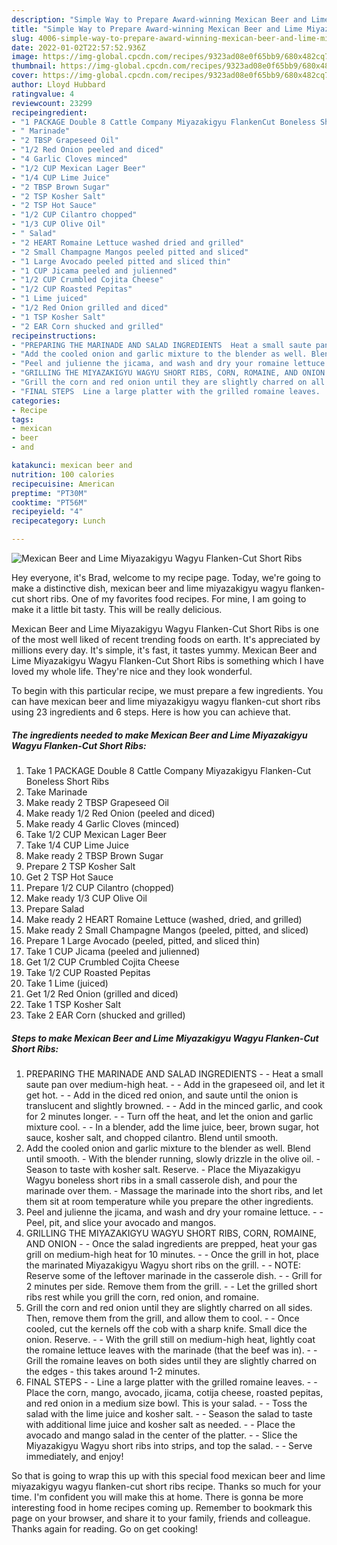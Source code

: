 ```yaml
---
description: "Simple Way to Prepare Award-winning Mexican Beer and Lime Miyazakigyu Wagyu Flanken-Cut Short Ribs"
title: "Simple Way to Prepare Award-winning Mexican Beer and Lime Miyazakigyu Wagyu Flanken-Cut Short Ribs"
slug: 4006-simple-way-to-prepare-award-winning-mexican-beer-and-lime-miyazakigyu-wagyu-flanken-cut-short-ribs
date: 2022-01-02T22:57:52.936Z
image: https://img-global.cpcdn.com/recipes/9323ad08e0f65bb9/680x482cq70/mexican-beer-and-lime-miyazakigyu-wagyu-flanken-cut-short-ribs-recipe-main-photo.jpg
thumbnail: https://img-global.cpcdn.com/recipes/9323ad08e0f65bb9/680x482cq70/mexican-beer-and-lime-miyazakigyu-wagyu-flanken-cut-short-ribs-recipe-main-photo.jpg
cover: https://img-global.cpcdn.com/recipes/9323ad08e0f65bb9/680x482cq70/mexican-beer-and-lime-miyazakigyu-wagyu-flanken-cut-short-ribs-recipe-main-photo.jpg
author: Lloyd Hubbard
ratingvalue: 4
reviewcount: 23299
recipeingredient:
- "1 PACKAGE Double 8 Cattle Company Miyazakigyu FlankenCut Boneless Short Ribs"
- " Marinade"
- "2 TBSP Grapeseed Oil"
- "1/2 Red Onion peeled and diced"
- "4 Garlic Cloves minced"
- "1/2 CUP Mexican Lager Beer"
- "1/4 CUP Lime Juice"
- "2 TBSP Brown Sugar"
- "2 TSP Kosher Salt"
- "2 TSP Hot Sauce"
- "1/2 CUP Cilantro chopped"
- "1/3 CUP Olive Oil"
- " Salad"
- "2 HEART Romaine Lettuce washed dried and grilled"
- "2 Small Champagne Mangos peeled pitted and sliced"
- "1 Large Avocado peeled pitted and sliced thin"
- "1 CUP Jicama peeled and julienned"
- "1/2 CUP Crumbled Cojita Cheese"
- "1/2 CUP Roasted Pepitas"
- "1 Lime juiced"
- "1/2 Red Onion grilled and diced"
- "1 TSP Kosher Salt"
- "2 EAR Corn shucked and grilled"
recipeinstructions:
- "PREPARING THE MARINADE AND SALAD INGREDIENTS  Heat a small saute pan over medium-high heat.  Add in the grapeseed oil, and let it get hot.  Add in the diced red onion, and saute until the onion is translucent and slightly browned.  Add in the minced garlic, and cook for 2 minutes longer.  Turn off the heat, and let the onion and garlic mixture cool.  In a blender, add the lime juice, beer, brown sugar, hot sauce, kosher salt, and chopped cilantro. Blend until smooth."
- "Add the cooled onion and garlic mixture to the blender as well. Blend until smooth. With the blender running, slowly drizzle in the olive oil. Season to taste with kosher salt. Reserve. Place the Miyazakigyu Wagyu boneless short ribs in a small casserole dish, and pour the marinade over them. Massage the marinade into the short ribs, and let them sit at room temperature while you prepare the other ingredients."
- "Peel and julienne the jicama, and wash and dry your romaine lettuce.  Peel, pit, and slice your avocado and mangos."
- "GRILLING THE MIYAZAKIGYU WAGYU SHORT RIBS, CORN, ROMAINE, AND ONION  Once the salad ingredients are prepped, heat your gas grill on medium-high heat for 10 minutes.  Once the grill in hot, place the marinated Miyazakigyu Wagyu short ribs on the grill.  NOTE: Reserve some of the leftover marinade in the casserole dish.  Grill for 2 minutes per side. Remove them from the grill.  Let the grilled short ribs rest while you grill the corn, red onion, and romaine."
- "Grill the corn and red onion until they are slightly charred on all sides. Then, remove them from the grill, and allow them to cool.  Once cooled, cut the kernels off the cob with a sharp knife. Small dice the onion. Reserve.  With the grill still on medium-high heat, lightly coat the romaine lettuce leaves with the marinade (that the beef was in).  Grill the romaine leaves on both sides until they are slightly charred on the edges - this takes around 1-2 minutes."
- "FINAL STEPS  Line a large platter with the grilled romaine leaves.  Place the corn, mango, avocado, jicama, cotija cheese, roasted pepitas, and red onion in a medium size bowl. This is your salad.  Toss the salad with the lime juice and kosher salt.  Season the salad to taste with additional lime juice and kosher salt as needed.  Place the avocado and mango salad in the center of the platter.  Slice the Miyazakigyu Wagyu short ribs into strips, and top the salad.  Serve immediately, and enjoy!"
categories:
- Recipe
tags:
- mexican
- beer
- and

katakunci: mexican beer and 
nutrition: 100 calories
recipecuisine: American
preptime: "PT30M"
cooktime: "PT56M"
recipeyield: "4"
recipecategory: Lunch

---
```



![Mexican Beer and Lime Miyazakigyu Wagyu Flanken-Cut Short Ribs](https://img-global.cpcdn.com/recipes/9323ad08e0f65bb9/680x482cq70/mexican-beer-and-lime-miyazakigyu-wagyu-flanken-cut-short-ribs-recipe-main-photo.jpg)

Hey everyone, it's Brad, welcome to my recipe page. Today, we're going to make a distinctive dish, mexican beer and lime miyazakigyu wagyu flanken-cut short ribs. One of my favorites food recipes. For mine, I am going to make it a little bit tasty. This will be really delicious.



Mexican Beer and Lime Miyazakigyu Wagyu Flanken-Cut Short Ribs is one of the most well liked of recent trending foods on earth. It's appreciated by millions every day. It's simple, it's fast, it tastes yummy. Mexican Beer and Lime Miyazakigyu Wagyu Flanken-Cut Short Ribs is something which I have loved my whole life. They're nice and they look wonderful.


To begin with this particular recipe, we must prepare a few ingredients. You can have mexican beer and lime miyazakigyu wagyu flanken-cut short ribs using 23 ingredients and 6 steps. Here is how you can achieve that.

<!--inarticleads1-->

##### The ingredients needed to make Mexican Beer and Lime Miyazakigyu Wagyu Flanken-Cut Short Ribs:

1. Take 1 PACKAGE Double 8 Cattle Company Miyazakigyu Flanken-Cut Boneless Short Ribs
1. Take  Marinade
1. Make ready 2 TBSP Grapeseed Oil
1. Make ready 1/2 Red Onion (peeled and diced)
1. Make ready 4 Garlic Cloves (minced)
1. Take 1/2 CUP Mexican Lager Beer
1. Take 1/4 CUP Lime Juice
1. Make ready 2 TBSP Brown Sugar
1. Prepare 2 TSP Kosher Salt
1. Get 2 TSP Hot Sauce
1. Prepare 1/2 CUP Cilantro (chopped)
1. Make ready 1/3 CUP Olive Oil
1. Prepare  Salad
1. Make ready 2 HEART Romaine Lettuce (washed, dried, and grilled)
1. Make ready 2 Small Champagne Mangos (peeled, pitted, and sliced)
1. Prepare 1 Large Avocado (peeled, pitted, and sliced thin)
1. Take 1 CUP Jicama (peeled and julienned)
1. Get 1/2 CUP Crumbled Cojita Cheese
1. Take 1/2 CUP Roasted Pepitas
1. Take 1 Lime (juiced)
1. Get 1/2 Red Onion (grilled and diced)
1. Take 1 TSP Kosher Salt
1. Take 2 EAR Corn (shucked and grilled)




<!--inarticleads2-->

##### Steps to make Mexican Beer and Lime Miyazakigyu Wagyu Flanken-Cut Short Ribs:

1. PREPARING THE MARINADE AND SALAD INGREDIENTS -  - Heat a small saute pan over medium-high heat. -  - Add in the grapeseed oil, and let it get hot. -  - Add in the diced red onion, and saute until the onion is translucent and slightly browned. -  - Add in the minced garlic, and cook for 2 minutes longer. -  - Turn off the heat, and let the onion and garlic mixture cool. -  - In a blender, add the lime juice, beer, brown sugar, hot sauce, kosher salt, and chopped cilantro. Blend until smooth.
1. Add the cooled onion and garlic mixture to the blender as well. Blend until smooth. - With the blender running, slowly drizzle in the olive oil. - Season to taste with kosher salt. Reserve. - Place the Miyazakigyu Wagyu boneless short ribs in a small casserole dish, and pour the marinade over them. - Massage the marinade into the short ribs, and let them sit at room temperature while you prepare the other ingredients.
1. Peel and julienne the jicama, and wash and dry your romaine lettuce. -  - Peel, pit, and slice your avocado and mangos.
1. GRILLING THE MIYAZAKIGYU WAGYU SHORT RIBS, CORN, ROMAINE, AND ONION -  - Once the salad ingredients are prepped, heat your gas grill on medium-high heat for 10 minutes. -  - Once the grill in hot, place the marinated Miyazakigyu Wagyu short ribs on the grill. -  - NOTE: Reserve some of the leftover marinade in the casserole dish. -  - Grill for 2 minutes per side. Remove them from the grill. -  - Let the grilled short ribs rest while you grill the corn, red onion, and romaine.
1. Grill the corn and red onion until they are slightly charred on all sides. Then, remove them from the grill, and allow them to cool. -  - Once cooled, cut the kernels off the cob with a sharp knife. Small dice the onion. Reserve. -  - With the grill still on medium-high heat, lightly coat the romaine lettuce leaves with the marinade (that the beef was in). -  - Grill the romaine leaves on both sides until they are slightly charred on the edges - this takes around 1-2 minutes.
1. FINAL STEPS -  - Line a large platter with the grilled romaine leaves. -  - Place the corn, mango, avocado, jicama, cotija cheese, roasted pepitas, and red onion in a medium size bowl. This is your salad. -  - Toss the salad with the lime juice and kosher salt. -  - Season the salad to taste with additional lime juice and kosher salt as needed. -  - Place the avocado and mango salad in the center of the platter. -  - Slice the Miyazakigyu Wagyu short ribs into strips, and top the salad. -  - Serve immediately, and enjoy!




So that is going to wrap this up with this special food mexican beer and lime miyazakigyu wagyu flanken-cut short ribs recipe. Thanks so much for your time. I'm confident you will make this at home. There is gonna be more interesting food in home recipes coming up. Remember to bookmark this page on your browser, and share it to your family, friends and colleague. Thanks again for reading. Go on get cooking!
